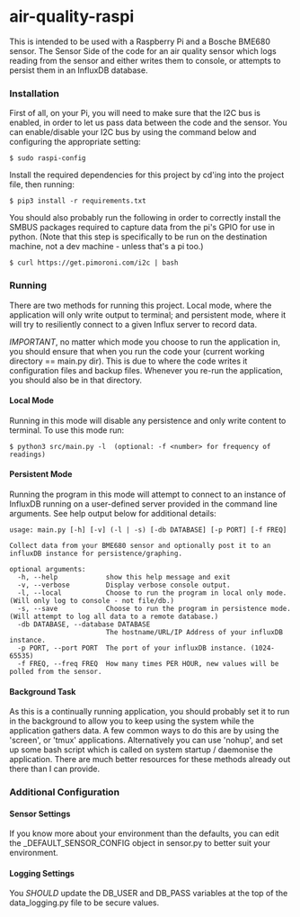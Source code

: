 # air-quality-raspi
This is intended to be used with a Raspberry Pi and a Bosche BME680 sensor.
The Sensor Side of the code for an air quality sensor which logs reading from the sensor and either writes them to console, or attempts to persist them in an InfluxDB database.


### Installation
First of all, on your Pi, you will need to make sure that the I2C bus is enabled, in order to let us pass data between the code and the sensor.
You can enable/disable your I2C bus by using the command below and configuring the appropriate setting: 
```(bash)
$ sudo raspi-config
```

Install the required dependencies for this project by cd'ing into the project file, then running:
```(bash)
$ pip3 install -r requirements.txt
```
You should also probably run the following in order to correctly install the SMBUS packages required to capture data from the pi's GPIO for use in python.
(Note that this step is specifically to be run on the destination machine, not a dev machine - unless that's a pi too.)
```(bash)
$ curl https://get.pimoroni.com/i2c | bash
```

### Running
There are two methods for running this project. 
Local mode, where the application will only write output to terminal; and persistent mode, where it will try to resiliently connect to a given Influx server to record data.

*IMPORTANT*, no matter which mode you choose to run the application in, you should ensure that when you run the code your (current working directory == main.py dir).
This is due to where the code writes it configuration files and backup files.
Whenever you re-run the application, you should also be in that directory.

#### Local Mode
Running in this mode will disable any persistence and only write content to terminal.
To use this mode run:
```(bash)
$ python3 src/main.py -l  (optional: -f <number> for frequency of readings)
```

#### Persistent Mode
Running the program in this mode will attempt to connect to an instance of InfluxDB running on a user-defined server provided in the command line arguments. 
See help output below for additional details:
```
usage: main.py [-h] [-v] (-l | -s) [-db DATABASE] [-p PORT] [-f FREQ]

Collect data from your BME680 sensor and optionally post it to an influxDB instance for persistence/graphing.

optional arguments:
  -h, --help            show this help message and exit
  -v, --verbose         Display verbose console output.
  -l, --local           Choose to run the program in local only mode. (Will only log to console - not file/db.)
  -s, --save            Choose to run the program in persistence mode. (Will attempt to log all data to a remote database.)
  -db DATABASE, --database DATABASE
                        The hostname/URL/IP Address of your influxDB instance.
  -p PORT, --port PORT  The port of your influxDB instance. (1024-65535)
  -f FREQ, --freq FREQ  How many times PER HOUR, new values will be polled from the sensor.
```

#### Background Task
As this is a continually running application, you should probably set it to run in the background to allow you to keep using the system while the application gathers data.
A few common ways to do this are by using the 'screen', or 'tmux' applications.
Alternatively you can use 'nohup', and set up some bash script which is called on system startup / daemonise the application.
There are much better resources for these methods already out there than I can provide.

### Additional Configuration
#### Sensor Settings
If you know more about your environment than the defaults, you can edit the _DEFAULT_SENSOR_CONFIG object in sensor.py to better suit your environment.

#### Logging Settings
You *SHOULD* update the DB_USER and DB_PASS variables at the top of the data_logging.py file to be secure values.